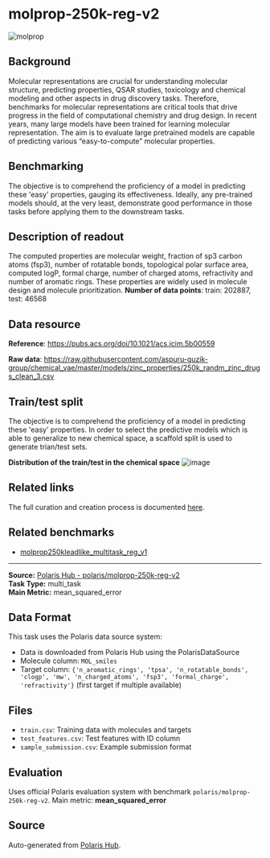 # molprop-250k-reg-v2


![molprop](https://storage.googleapis.com/polaris-public/icons/icons8-bear-100-Molprop.png)

## Background

Molecular representations are crucial for understanding molecular structure, predicting properties, QSAR studies, toxicology and chemical modeling and other aspects in drug discovery tasks. Therefore, benchmarks for molecular representations are critical tools that drive progress in the field of computational chemistry and drug design. In recent years, many large models have been trained for learning molecular representation. The aim is to evaluate large pretrained models are capable of predicting various “easy-to-compute” molecular properties. 


## Benchmarking 

The objective is to comprehend the proficiency of a model in predicting these 'easy' properties, gauging its effectiveness. Ideally, any pre-trained models should, at the very least, demonstrate good performance in those tasks before applying them to the downstream tasks. 

## Description of readout
 The computed properties are molecular weight, fraction of sp3 carbon atoms (fsp3), number of rotatable bonds, topological polar surface area, computed logP, formal charge, number of charged atoms, refractivity and number of aromatic rings. These properties are widely used in molecule design and molecule prioritization.
 **Number of data points**: train:  202887, test:  46568

## Data resource
**Reference**: https://pubs.acs.org/doi/10.1021/acs.jcim.5b00559 

**Raw data**: https://raw.githubusercontent.com/aspuru-guzik-group/chemical_vae/master/models/zinc_properties/250k_randm_zinc_drugs_clean_3.csv 

## Train/test split
The objective is to comprehend the proficiency of a model in predicting these 'easy' properties. In order to select the predictive models which is able to generalize to new chemical space, a scaffold split is used to generate trian/test sets. 

**Distribution of the train/test in the chemical space**
![image](https://storage.googleapis.com/polaris-public/datasets/molprop/figures/molprop250k_v1_tsne_scaffold_split.png)


## Related links
The full curation and creation process is documented [here](https://github.com/polaris-hub/polaris-recipes/blob/main/02_MolProp).

## Related benchmarks
- [molprop250kleadlike_multitask_reg_v1](https://polarishub.io/benchmarks/polaris/molprop250kleadlike-multitask-reg-v1)

---

**Source:** [Polaris Hub - polaris/molprop-250k-reg-v2](https://polarishub.io)  
**Task Type:** multi_task  
**Main Metric:** mean_squared_error

## Data Format

This task uses the Polaris data source system:
- Data is downloaded from Polaris Hub using the PolarisDataSource
- Molecule column: `MOL_smiles`
- Target column: `{'n_aromatic_rings', 'tpsa', 'n_rotatable_bonds', 'clogp', 'mw', 'n_charged_atoms', 'fsp3', 'formal_charge', 'refractivity'}` (first target if multiple available)

## Files

- `train.csv`: Training data with molecules and targets
- `test_features.csv`: Test features with ID column
- `sample_submission.csv`: Example submission format

## Evaluation

Uses official Polaris evaluation system with benchmark `polaris/molprop-250k-reg-v2`.
Main metric: **mean_squared_error**

## Source

Auto-generated from [Polaris Hub](https://polarishub.io/).
